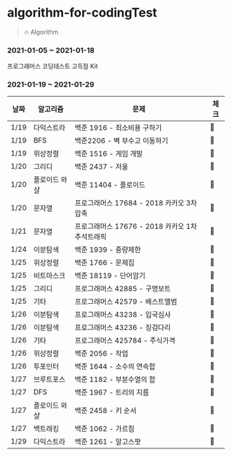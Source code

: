 # algorithm-for-codingTest
> 🔥 Algorithm

### 2021-01-05 ~ 2021-01-18
프로그래머스 코딩테스트 고득점 Kit

### 2021-01-19 ~ 2021-01-29
|날짜|알고리즘|문제|체크|
|------|------|---|---|
|1/19|다익스트라|백준 1916 - 최소비용 구하기|💚|
|1/19|BFS|백준2206 - 벽 부수고 이동하기|💚|
|1/19|위상정렬|백준 1516 - 게임 개발|💚|
|1/20|그리디|백준 2437 - 저울|💚|
|1/20|	플로이드 와샬|백준 11404 - 플로이드|💚|
|1/20|	문자열|프로그래머스 17684 - 2018 카카오 3차 압축|💚|
|1/21|	문자열|프로그래머스 17676 - 2018 카카오 1차 추석트래픽|💚|
|1/24|	이분탐색|백준 1939 - 중량제한|💚|
|1/25|	위상정렬|백준 1766 - 문제집|💚|
|1/25|	비트마스크|백준 18119 - 단어암기|💚|
|1/25|	그리디|프로그래머스 42885 - 구명보트|💚|
|1/25|	기타|프로그래머스 42579 - 베스트앨범|💚|
|1/26|	이분탐색|프로그래머스 43238 - 입국심사|💚|
|1/26|	이분탐색|프로그래머스 43236 - 징검다리|💚|
|1/26|	기타|프로그래머스 425784 - 주식가격|💚|
|1/26| 위상정렬|백준 2056 - 작업|💚|
|1/26|	투포인터|백준 1644 - 소수의 연속합|💚|
|1/27| 브루트포스|백준 1182 - 부분수열의 합|💚|
|1/27|	DFS|백준 1967 - 트리의 지름|💚|
|1/27|	플로이드 와샬|백준 2458 - 키 순서|💚|
|1/27|	백트래킹|백준 1062 - 가르침|💚|
|1/29|	다익스트라|백준 1261 - 알고스팟|💚|



